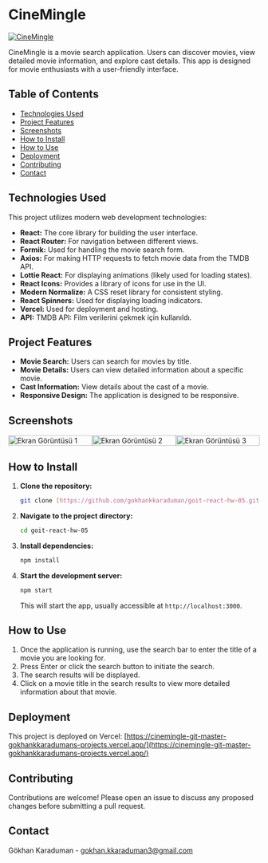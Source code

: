 # CineMingle

[![CineMingle]()](https://cinemingle-git-master-gokhankkaradumans-projects.vercel.app/)

CineMingle is a movie search application. Users can discover movies, view detailed movie information, and explore cast details. This app is designed for movie enthusiasts with a user-friendly interface.

## Table of Contents

- [Technologies Used](#technologies-used)
- [Project Features](#project-features)
- [Screenshots](#screenshots)
- [How to Install](#how-to-install)
- [How to Use](#how-to-use)
- [Deployment](#deployment)
- [Contributing](#contributing)
- [Contact](#contact)

## Technologies Used

This project utilizes modern web development technologies:

*   **React:** The core library for building the user interface.
*   **React Router:** For navigation between different views.
*   **Formik:**  Used for handling the movie search form.
*   **Axios:** For making HTTP requests to fetch movie data from the TMDB API.
*   **Lottie React:** For displaying animations (likely used for loading states).
*   **React Icons:** Provides a library of icons for use in the UI.
*   **Modern Normalize:** A CSS reset library for consistent styling.
*   **React Spinners:** Used for displaying loading indicators.
*   **Vercel:** Used for deployment and hosting.
*   **API:** TMDB API: Film verilerini çekmek için kullanıldı.

## Project Features

*   **Movie Search:** Users can search for movies by title.
*   **Movie Details:** Users can view detailed information about a specific movie.
*   **Cast Information:** View details about the cast of a movie.
*   **Responsive Design:** The application is designed to be responsive.

## Screenshots

<div style="display: flex; justify-content: space-around;">
  <div style="flex: 1;">
    <img src="./src/assets/images/homepage.png" alt="Ekran Görüntüsü 1" style="width: 100%; height: auto;">
  </div>
  <div style="flex: 1;">
    <img src="./src/assets/images/searchpage.png" alt="Ekran Görüntüsü 2" style="width: 100%; height: auto;">
  </div>
  <div style="flex: 1;">
    <img src="./src/assets/images/librarypage.png" alt="Ekran Görüntüsü 3" style="width: 100%; height: auto;">
  </div>
</div>

## How to Install

1.  **Clone the repository:**
    ```bash
    git clone [https://github.com/gokhankkaraduman/goit-react-hw-05.git](https://github.com/gokhankkaraduman/goit-react-hw-05.git)
    ```

2.  **Navigate to the project directory:**
    ```bash
    cd goit-react-hw-05
    ```

3.  **Install dependencies:**
    ```bash
    npm install
    ```

4.  **Start the development server:**
    ```bash
    npm start
    ```
    This will start the app, usually accessible at `http://localhost:3000`.

## How to Use

1.  Once the application is running, use the search bar to enter the title of a movie you are looking for.
2.  Press Enter or click the search button to initiate the search.
3.  The search results will be displayed.
4.  Click on a movie title in the search results to view more detailed information about that movie.

## Deployment

This project is deployed on Vercel: [https://cinemingle-git-master-gokhankkaradumans-projects.vercel.app/](https://cinemingle-git-master-gokhankkaradumans-projects.vercel.app/)

## Contributing

Contributions are welcome! Please open an issue to discuss any proposed changes before submitting a pull request.

## Contact

Gökhan Karaduman - gokhan.kkaraduman3@gmail.com
